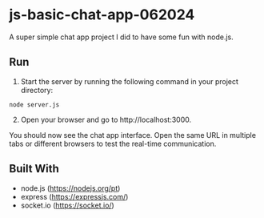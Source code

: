 # js-basic-chat-app-062024
A super simple chat app project I did to have some fun with node.js.

## Run
1. Start the server by running the following command in your project directory:
```
node server.js
```
2. Open your browser and go to http://localhost:3000.

You should now see the chat app interface. Open the same URL in multiple tabs or different browsers to test the real-time communication.

## Built With
- node.js (https://nodejs.org/pt)
- express (https://expressjs.com/)
- socket.io (https://socket.io/)
